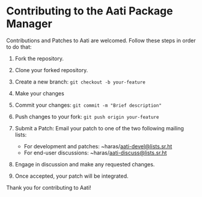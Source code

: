 # Contributing to the Aati Package Manager

Contributions and Patches to Aati are welcomed. Follow these steps in order to do that:

1. Fork the repository.
2. Clone your forked repository.
3. Create a new branch: `git checkout -b your-feature`
4. Make your changes
5. Commit your changes: `git commit -m "Brief description"`
6. Push changes to your fork: `git push origin your-feature`
7. Submit a Patch: Email your patch to one of the two following mailing lists:
   - For development and patches: ~haras/aati-devel@lists.sr.ht
   - For end-user discussions: ~haras/aati-discuss@lists.sr.ht

8. Engage in discussion and make any requested changes.
9. Once accepted, your patch will be integrated.

Thank you for contributing to Aati!
